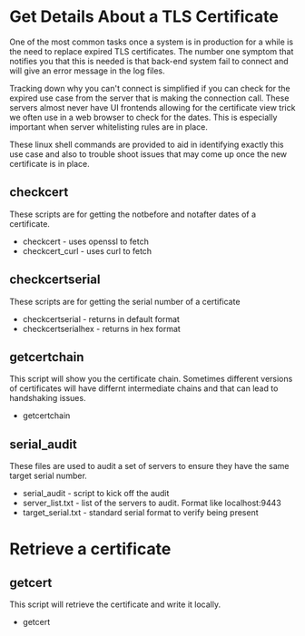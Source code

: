# Get Details About a TLS Certificate
One of the most common tasks once a system is in production for a while is the need to replace expired TLS certificates. The number one symptom that notifies you that this is needed is that back-end system fail to connect and will give an error message in the log files. 

Tracking down why you can't connect is simplified if you can check for the expired use case from the server that is making the connection call. These servers almost never have UI frontends allowing for the certificate view trick we often use in a web browser to check for the dates. This is especially important when server whitelisting rules are in place. 

These linux shell commands are provided to aid in identifying exactly this use case and also to trouble shoot issues that may come up once the new certificate is in place.

## checkcert
These scripts are for getting the notbefore and notafter dates of a certificate.
* checkcert - uses openssl to fetch
* checkcert_curl - uses curl to fetch 

## checkcertserial
These scripts are for getting the serial number of a certificate
* checkcertserial - returns in default format
* checkcertserialhex - returns in hex format

## getcertchain
This script will show you the certificate chain. Sometimes different versions
of certificates will have differnt intermediate chains and that can lead to 
handshaking issues.
* getcertchain

## serial_audit
These files are used to audit a set of servers to ensure they have the 
same target serial number.
* serial_audit - script to kick off the audit
* server_list.txt - list of the servers to audit. Format like localhost:9443
* target_serial.txt - standard serial format to verify being present 

# Retrieve a certificate
## getcert
This script will retrieve the certificate and write it locally.
* getcert
